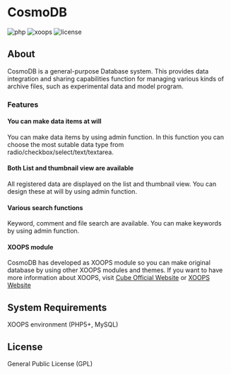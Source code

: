 # CosmoDB
![php](https://img.shields.io/badge/PHP-5.3+-blue.svg)
![xoops](https://img.shields.io/badge/XOOPS-module-green.svg)
![license](https://img.shields.io/badge/license-GPL2.0-blue.svg)

## About
CosmoDB is a general-purpose Database system. This provides data integration and sharing capabilities function for managing various kinds of archive files, such as experimental data and model program.

### Features
#### You can make data items at will
You can make data items by using admin function. In this function you can choose the most sutable data type from radio/checkbox/select/text/textarea.

#### Both List and thumbnail view are available
All registered data are displayed on the list and thumbnail view. You can design these at will by using admin function.

#### Various search functions
Keyword, comment and file search are available. You can make keywords by using admin function.

#### XOOPS module
CosmoDB has developed as XOOPS module so you can make original database by using other XOOPS modules and themes.
If you want to have more information about XOOPS, visit [Cube Official Website](http://xoopscube.org/) or [XOOPS Website](http://xoops.org/)

## System Requirements
XOOPS environment (PHP5+, MySQL)

## License
General Public License (GPL)
